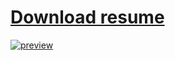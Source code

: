 # [Download resume](https://github.com/user-attachments/files/17821915/Oleksii_Rohalskyi_resume-24.pdf)
[![preview](https://github.com/user-attachments/assets/efc34e23-4b9c-4601-a23f-de163d85ce58)](https://github.com/user-attachments/files/17821915/Oleksii_Rohalskyi_resume-24.pdf)

